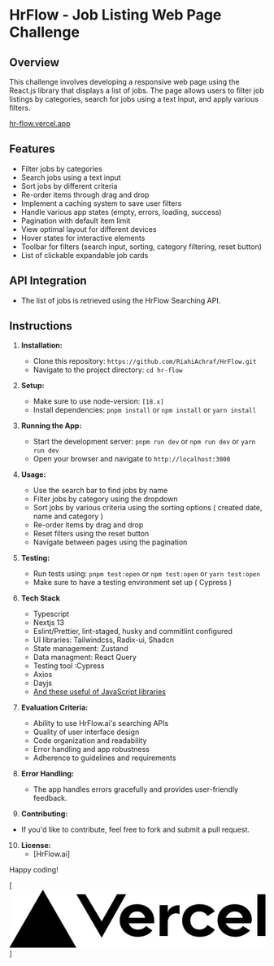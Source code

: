 # HrFlow - Job Listing Web Page Challenge

## Overview

This challenge involves developing a responsive web page using the React.js library that displays a list of jobs. The page allows users to filter job listings by categories, search for jobs using a text input, and apply various filters.

[hr-flow.vercel.app](https://hr-flow.vercel.app/)

## Features

- Filter jobs by categories
- Search jobs using a text input
- Sort jobs by different criteria
- Re-order items through drag and drop
- Implement a caching system to save user filters
- Handle various app states (empty, errors, loading, success)
- Pagination with default item limit
- View optimal layout for different devices
- Hover states for interactive elements
- Toolbar for filters (search input, sorting, category filtering, reset button)
- List of clickable expandable job cards

## API Integration

- The list of jobs is retrieved using the HrFlow Searching API.

## Instructions

1. **Installation:**
   - Clone this repository: `https://github.com/RiahiAchraf/HrFlow.git`
   - Navigate to the project directory: `cd hr-flow`

2. **Setup:**
   - Make sure to use node-version: `[18.x]`
   - Install dependencies: `pnpm install` or `npm install` or `yarn install` 

3. **Running the App:**
   - Start the development server: `pnpm run dev` or `npm run dev` or `yarn run dev`
   - Open your browser and navigate to `http://localhost:3000`

4. **Usage:**
   - Use the search bar to find jobs by name
   - Filter jobs by category using the dropdown
   - Sort jobs by various criteria using the sorting options ( created date, name and category )
   - Re-order items by drag and drop
   - Reset filters using the reset button
   - Navigate between pages using the pagination

5. **Testing:**
   - Run tests using: `pnpm test:open` or `npm test:open` or `yarn test:open`
   - Make sure to have a testing environment set up ( Cypress )

6. **Tech Stack**
   - Typescript
   - Nextjs 13
   - Eslint/Prettier, lint-staged, husky and commitlint configured
   - UI libraries: Tailwindcss, Radix-ui, Shadcn
   - State management: Zustand
   - Data managment: React Query
   - Testing tool :Cypress
   - Axios
   - Dayjs
   - [And these useful of JavaScript libraries ](https://github.com/RiahiAchraf/HrFlow/blob/main/package.json)

7. **Evaluation Criteria:**
   - Ability to use HrFlow.ai's searching APIs
   - Quality of user interface design
   - Code organization and readability
   - Error handling and app robustness
   - Adherence to guidelines and requirements

8. **Error Handling:**
   - The app handles errors gracefully and provides user-friendly feedback.

9.  **Contributing:**
   - If you'd like to contribute, feel free to fork and submit a pull request.


10. **License:**
    - [HrFlow.ai]

Happy coding!

[![Powered by Vercel](~/../public/vercel.svg)]